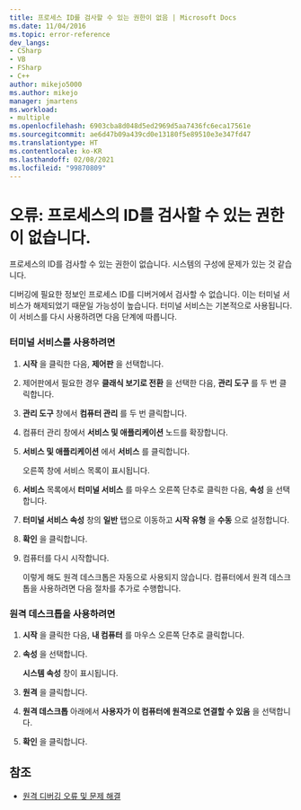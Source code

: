 ```yaml
---
title: 프로세스 ID를 검사할 수 있는 권한이 없음 | Microsoft Docs
ms.date: 11/04/2016
ms.topic: error-reference
dev_langs:
- CSharp
- VB
- FSharp
- C++
author: mikejo5000
ms.author: mikejo
manager: jmartens
ms.workload:
- multiple
ms.openlocfilehash: 6903cba8d048d5ed2969d5aa7436fc6eca17561e
ms.sourcegitcommit: ae6d47b09a439cd0e13180f5e89510e3e347fd47
ms.translationtype: HT
ms.contentlocale: ko-KR
ms.lasthandoff: 02/08/2021
ms.locfileid: "99870809"
---
```

# <a name="error-you-do-not-have-permission-to-inspect-the-process39s-identity"></a>오류: 프로세스의 ID를 검사할 수 있는 권한이 없습니다.
프로세스의 ID를 검사할 수 있는 권한이 없습니다. 시스템의 구성에 문제가 있는 것 같습니다.

 디버깅에 필요한 정보인 프로세스 ID를 디버거에서 검사할 수 없습니다. 이는 터미널 서비스가 해제되었기 때문일 가능성이 높습니다. 터미널 서비스는 기본적으로 사용됩니다. 이 서비스를 다시 사용하려면 다음 단계에 따릅니다.

### <a name="to-enable-terminal-services"></a>터미널 서비스를 사용하려면

1. **시작** 을 클릭한 다음, **제어판** 을 선택합니다.

2. 제어판에서 필요한 경우 **클래식 보기로 전환** 을 선택한 다음, **관리 도구** 를 두 번 클릭합니다.

3. **관리 도구** 창에서 **컴퓨터 관리** 를 두 번 클릭합니다.

4. 컴퓨터 관리 창에서 **서비스 및 애플리케이션** 노드를 확장합니다.

5. **서비스 및 애플리케이션** 에서 **서비스** 를 클릭합니다.

     오른쪽 창에 서비스 목록이 표시됩니다.

6. **서비스** 목록에서 **터미널 서비스** 를 마우스 오른쪽 단추로 클릭한 다음, **속성** 을 선택합니다.

7. **터미널 서비스 속성** 창의 **일반** 탭으로 이동하고 **시작 유형** 을 **수동** 으로 설정합니다.

8. **확인** 을 클릭합니다.

9. 컴퓨터를 다시 시작합니다.

     이렇게 해도 원격 데스크톱은 자동으로 사용되지 않습니다. 컴퓨터에서 원격 데스크톱을 사용하려면 다음 절차를 추가로 수행합니다.

### <a name="to-enable-remote-desktop"></a>원격 데스크톱을 사용하려면

1. **시작** 을 클릭한 다음, **내 컴퓨터** 를 마우스 오른쪽 단추로 클릭합니다.

2. **속성** 을 선택합니다.

     **시스템 속성** 창이 표시됩니다.

3. **원격** 을 클릭합니다.

4. **원격 데스크톱** 아래에서 **사용자가 이 컴퓨터에 원격으로 연결할 수 있음** 을 선택합니다.

5. **확인** 을 클릭합니다.

## <a name="see-also"></a>참조
- [원격 디버깅 오류 및 문제 해결](../debugger/remote-debugging-errors-and-troubleshooting.md)